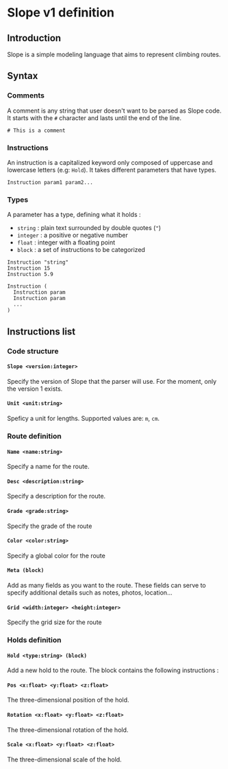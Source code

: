 # Slope v1 definition

## Introduction

Slope is a simple modeling language that aims to represent climbing routes.

## Syntax

### Comments

A comment is any string that user doesn't want to be parsed as Slope code. It starts with the `#` character and lasts until the end of the line.

```slope
# This is a comment
```

### Instructions

An instruction is a capitalized keyword only composed of uppercase and lowercase letters (e.g: `Hold`). It takes different parameters that have types.

```slope
Instruction param1 param2...
```

### Types

A parameter has a type, defining what it holds :

- `string` : plain text surrounded by double quotes (`"`)
- `integer` : a positive or negative number
- `float` : integer with a floating point
- `block` : a set of instructions to be categorized

```slope
Instruction "string"
Instruction 15
Instruction 5.9

Instruction (
  Instruction param
  Instruction param
  ...
)
```

## Instructions list

### Code structure

#### `Slope <version:integer>`

Specify the version of Slope that the parser will use. For the moment, only the version 1 exists.

#### `Unit <unit:string>`

Speficy a unit for lengths. Supported values are: `m`, `cm`.

### Route definition

#### `Name <name:string>`

Specify a name for the route.

#### `Desc <description:string>`

Specify a description for the route.

#### `Grade <grade:string>`

Specify the grade of the route

#### `Color <color:string>`

Specify a global color for the route

#### `Meta (block)`

Add as many fields as you want to the route. These fields can serve to specify additional details such as notes, photos, location...

#### `Grid <width:integer> <height:integer>`

Specify the grid size for the route

### Holds definition

#### `Hold <type:string> (block)`

Add a new hold to the route. The block contains the following instructions :

#### `Pos <x:float> <y:float> <z:float>`

The three-dimensional position of the hold.

#### `Rotation <x:float> <y:float> <z:float>`

The three-dimensional rotation of the hold.

#### `Scale <x:float> <y:float> <z:float>`

The three-dimensional scale of the hold.
